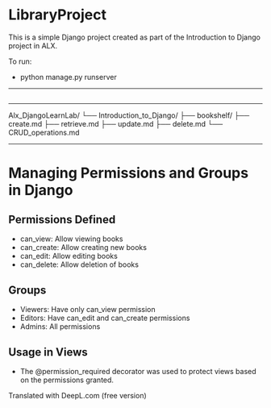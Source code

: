 # LibraryProject

This is a simple Django project created as part of the Introduction to Django project in ALX.

To run:
- python manage.py runserver

---

##
---
Alx_DjangoLearnLab/
└── Introduction_to_Django/
├── bookshelf/
├── create.md
├── retrieve.md
├── update.md
├── delete.md
└── CRUD_operations.md

---

# Managing Permissions and Groups in Django

## Permissions Defined
- can_view: Allow viewing books
- can_create: Allow creating new books
- can_edit: Allow editing books
- can_delete: Allow deletion of books

## Groups
- Viewers: Have only can_view permission
- Editors: Have can_edit and can_create permissions
- Admins: All permissions

## Usage in Views
- The @permission_required decorator was used to protect views based on the permissions granted.

Translated with DeepL.com (free version)